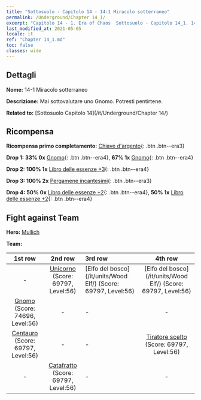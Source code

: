```yaml
---
title: "Sottosuolo - Capitolo 14 - 14-1 Miracolo sotterraneo"
permalink: /Underground/Chapter 14_1/
excerpt: "Capitolo 14 - 1. Era of Chaos  Sottosuolo - Capitolo 14_1. 14-1 Miracolo sotterraneo"
last_modified_at: 2021-05-05
locale: it
ref: "Chapter 14_1.md"
toc: false
classes: wide
---
```


## Dettagli

 **Nome:** 14-1 Miracolo sotterraneo

 **Descrizione:** Mai sottovalutare uno Gnomo. Potresti pentirtene.

 **Related to:** [Sottosuolo Capitolo 14](/it/Underground/Chapter 14/)

## Ricompensa

 **Ricompensa primo completamento:** [Chiave d'argento](/ItemsIT/con_693/){: .btn .btn--era3}

 **Drop 1:** **33% 0x** [Gnomo](/ItemsIT/unt_200/){: .btn .btn--era4}, **67% 1x** [Gnomo](/ItemsIT/unt_200/){: .btn .btn--era4}

 **Drop 2:** **100% 1x** [Libro delle essenze +3](/ItemsIT/mat_60/){: .btn .btn--era4}

 **Drop 3:** **100% 2x** [Pergamene incantesimi](/ItemsIT/con_694/){: .btn .btn--era3}

 **Drop 4:** **50% 0x** [Libro delle essenze +2](/ItemsIT/mat_53/){: .btn .btn--era4}, **50% 1x** [Libro delle essenze +2](/ItemsIT/mat_53/){: .btn .btn--era4}


## Fight against Team
 **Hero:** [Mullich](/it/heroes/Mullich/)

 **Team:**


  | 1st row | 2nd row | 3rd row | 4th row |
  |:----:|:----:|:----|:----:|
  | - | [Unicorno](/it/units/Unicorn/) (Score: 69797, Level:56)  | [Elfo del bosco](/it/units/Wood Elf/) (Score: 69797, Level:56)  | [Elfo del bosco](/it/units/Wood Elf/) (Score: 69797, Level:56)  |
  | [Gnomo](/it/units/Dwarf/) (Score: 74696, Level:56)  | - | - | - |
  | [Centauro](/it/units/Centaur/) (Score: 69797, Level:56)  | - | - | [Tiratore scelto](/it/units/Marksman/) (Score: 69797, Level:56)  |
  | - | [Catafratto](/it/units/Cavalier/) (Score: 69797, Level:56)  | - | - |


